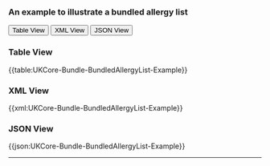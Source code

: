 ### An example to illustrate a bundled allergy list

<div class="tab">
 <button class="tablinks active" onclick="openTab(event, 'Table View')">Table View</button>
  <button class="tablinks" onclick="openTab(event, 'XML View')">XML View</button>
  <button class="tablinks" onclick="openTab(event, 'JSON View')">JSON View</button>
</div>


<div id="Table View" class="tabcontent" style="display:block">
  <h3>Table View</h3>
{{table:UKCore-Bundle-BundledAllergyList-Example}}
</div>

<div id="XML View" class="tabcontent">
  <h3>XML View</h3>
{{xml:UKCore-Bundle-BundledAllergyList-Example}}
</div>

<div id="JSON View" class="tabcontent">
  <h3>JSON View</h3>
{{json:UKCore-Bundle-BundledAllergyList-Example}}
</div>

---
